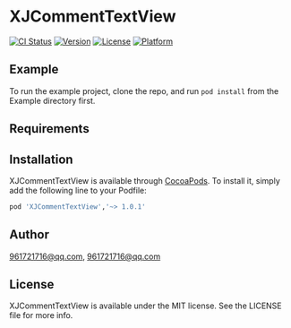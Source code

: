 # XJCommentTextView

[![CI Status](https://img.shields.io/travis/961721716@qq.com/XJCommentTextView.svg?style=flat)](https://travis-ci.org/961721716@qq.com/XJCommentTextView)
[![Version](https://img.shields.io/cocoapods/v/XJCommentTextView.svg?style=flat)](https://cocoapods.org/pods/XJCommentTextView)
[![License](https://img.shields.io/cocoapods/l/XJCommentTextView.svg?style=flat)](https://cocoapods.org/pods/XJCommentTextView)
[![Platform](https://img.shields.io/cocoapods/p/XJCommentTextView.svg?style=flat)](https://cocoapods.org/pods/XJCommentTextView)

## Example

To run the example project, clone the repo, and run `pod install` from the Example directory first.

## Requirements

## Installation

XJCommentTextView is available through [CocoaPods](https://cocoapods.org). To install
it, simply add the following line to your Podfile:

```ruby
pod 'XJCommentTextView','~> 1.0.1'
```

## Author

961721716@qq.com, 961721716@qq.com

## License

XJCommentTextView is available under the MIT license. See the LICENSE file for more info.
